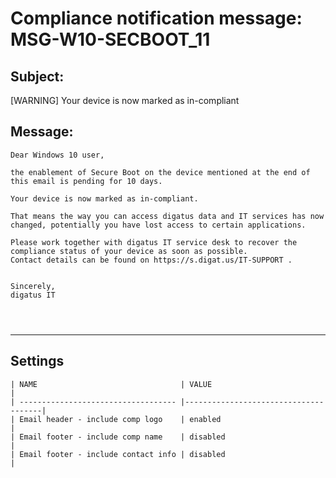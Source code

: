 Compliance notification message: MSG-W10-SECBOOT_11
===============================================================================


Subject:
--------
[WARNING] Your device is now marked as in-compliant

Message:
--------
```
Dear Windows 10 user,

the enablement of Secure Boot on the device mentioned at the end of this email is pending for 10 days.

Your device is now marked as in-compliant.

That means the way you can access digatus data and IT services has now changed, potentially you have lost access to certain applications.

Please work together with digatus IT service desk to recover the compliance status of your device as soon as possible.
Contact details can be found on https://s.digat.us/IT-SUPPORT .


Sincerely,
digatus IT




```

*******************************************************************************

Settings
--------

	| NAME                                | VALUE                                |
	| ----------------------------------- |--------------------------------------|
	| Email header - include comp logo    | enabled                              |
	| Email footer - include comp name    | disabled                             |
	| Email footer - include contact info | disabled                             |
